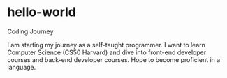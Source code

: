 # hello-world
Coding Journey

I am starting my journey as a self-taught programmer.
I want to learn Computer Science (CS50 Harvard) and
dive into front-end developer courses and back-end
developer courses. Hope to become proficient in a
language. 
